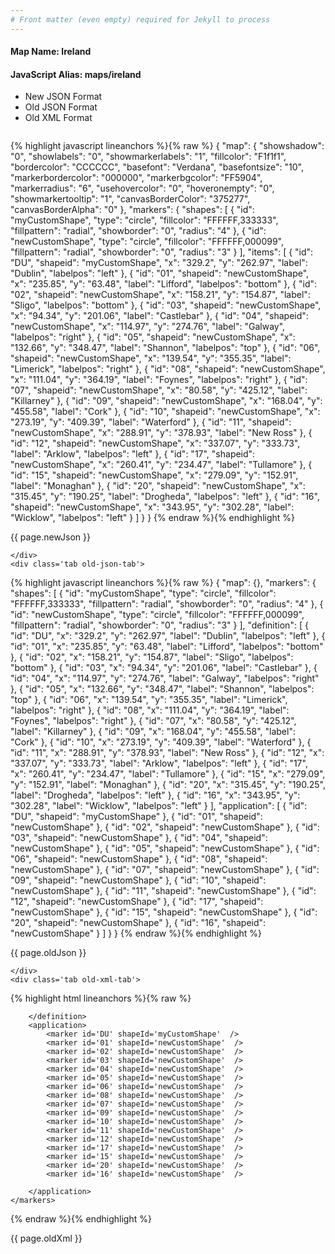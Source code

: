 ```yaml
---
# Front matter (even empty) required for Jekyll to process
---
```


#### Map Name: Ireland

#### JavaScript Alias: maps/ireland


<ul class='code-tabs'>
    <li class='active'>
        <a data-toggle='new-json'>New JSON Format</a>
    </li>
    <li>
        <a data-toggle='old-json'>Old JSON Format</a>
    </li>
    <li>
        <a data-toggle='old-xml'>Old XML Format</a>
    </li>
</ul>
<div class='tab-content'>
    <pre class='plain-code'></pre>
    <div class='tab new-json-tab active'>
{% highlight javascript lineanchors %}{% raw %}
{
    "map": {
        "showshadow": "0",
        "showlabels": "0",
        "showmarkerlabels": "1",
        "fillcolor": "F1f1f1",
        "bordercolor": "CCCCCC",
        "basefont": "Verdana",
        "basefontsize": "10",
        "markerbordercolor": "000000",
        "markerbgcolor": "FF5904",
        "markerradius": "6",
        "usehovercolor": "0",
        "hoveronempty": "0",
        "showmarkertooltip": "1",
        "canvasBorderColor": "375277",
        "canvasBorderAlpha": "0"
    },
    "markers": {
        "shapes": [
            {
                "id": "myCustomShape",
                "type": "circle",
                "fillcolor": "FFFFFF,333333",
                "fillpattern": "radial",
                "showborder": "0",
                "radius": "4"
            },
            {
                "id": "newCustomShape",
                "type": "circle",
                "fillcolor": "FFFFFF,000099",
                "fillpattern": "radial",
                "showborder": "0",
                "radius": "3"
            }
        ],
        "items": [
            {
                "id": "DU",
                "shapeid": "myCustomShape",
                "x": "329.2",
                "y": "262.97",
                "label": "Dublin",
                "labelpos": "left"
            },
            {
                "id": "01",
                "shapeid": "newCustomShape",
                "x": "235.85",
                "y": "63.48",
                "label": "Lifford",
                "labelpos": "bottom"
            },
            {
                "id": "02",
                "shapeid": "newCustomShape",
                "x": "158.21",
                "y": "154.87",
                "label": "Sligo",
                "labelpos": "bottom"
            },
            {
                "id": "03",
                "shapeid": "newCustomShape",
                "x": "94.34",
                "y": "201.06",
                "label": "Castlebar"
            },
            {
                "id": "04",
                "shapeid": "newCustomShape",
                "x": "114.97",
                "y": "274.76",
                "label": "Galway",
                "labelpos": "right"
            },
            {
                "id": "05",
                "shapeid": "newCustomShape",
                "x": "132.66",
                "y": "348.47",
                "label": "Shannon",
                "labelpos": "top"
            },
            {
                "id": "06",
                "shapeid": "newCustomShape",
                "x": "139.54",
                "y": "355.35",
                "label": "Limerick",
                "labelpos": "right"
            },
            {
                "id": "08",
                "shapeid": "newCustomShape",
                "x": "111.04",
                "y": "364.19",
                "label": "Foynes",
                "labelpos": "right"
            },
            {
                "id": "07",
                "shapeid": "newCustomShape",
                "x": "80.58",
                "y": "425.12",
                "label": "Killarney"
            },
            {
                "id": "09",
                "shapeid": "newCustomShape",
                "x": "168.04",
                "y": "455.58",
                "label": "Cork"
            },
            {
                "id": "10",
                "shapeid": "newCustomShape",
                "x": "273.19",
                "y": "409.39",
                "label": "Waterford"
            },
            {
                "id": "11",
                "shapeid": "newCustomShape",
                "x": "288.91",
                "y": "378.93",
                "label": "New Ross"
            },
            {
                "id": "12",
                "shapeid": "newCustomShape",
                "x": "337.07",
                "y": "333.73",
                "label": "Arklow",
                "labelpos": "left"
            },
            {
                "id": "17",
                "shapeid": "newCustomShape",
                "x": "260.41",
                "y": "234.47",
                "label": "Tullamore"
            },
            {
                "id": "15",
                "shapeid": "newCustomShape",
                "x": "279.09",
                "y": "152.91",
                "label": "Monaghan"
            },
            {
                "id": "20",
                "shapeid": "newCustomShape",
                "x": "315.45",
                "y": "190.25",
                "label": "Drogheda",
                "labelpos": "left"
            },
            {
                "id": "16",
                "shapeid": "newCustomShape",
                "x": "343.95",
                "y": "302.28",
                "label": "Wicklow",
                "labelpos": "left"
            }
        ]
    }
}
{% endraw %}{% endhighlight %}


<p class='text-success'>{{ page.newJson }}</p>

    </div>
    <div class='tab old-json-tab'>
{% highlight javascript lineanchors %}{% raw %}
{
    "map": {},
    "markers": {
        "shapes": [
            {
                "id": "myCustomShape",
                "type": "circle",
                "fillcolor": "FFFFFF,333333",
                "fillpattern": "radial",
                "showborder": "0",
                "radius": "4"
            },
            {
                "id": "newCustomShape",
                "type": "circle",
                "fillcolor": "FFFFFF,000099",
                "fillpattern": "radial",
                "showborder": "0",
                "radius": "3"
            }
        ],
        "definition": [
            {
                "id": "DU",
                "x": "329.2",
                "y": "262.97",
                "label": "Dublin",
                "labelpos": "left"
            },
            {
                "id": "01",
                "x": "235.85",
                "y": "63.48",
                "label": "Lifford",
                "labelpos": "bottom"
            },
            {
                "id": "02",
                "x": "158.21",
                "y": "154.87",
                "label": "Sligo",
                "labelpos": "bottom"
            },
            {
                "id": "03",
                "x": "94.34",
                "y": "201.06",
                "label": "Castlebar"
            },
            {
                "id": "04",
                "x": "114.97",
                "y": "274.76",
                "label": "Galway",
                "labelpos": "right"
            },
            {
                "id": "05",
                "x": "132.66",
                "y": "348.47",
                "label": "Shannon",
                "labelpos": "top"
            },
            {
                "id": "06",
                "x": "139.54",
                "y": "355.35",
                "label": "Limerick",
                "labelpos": "right"
            },
            {
                "id": "08",
                "x": "111.04",
                "y": "364.19",
                "label": "Foynes",
                "labelpos": "right"
            },
            {
                "id": "07",
                "x": "80.58",
                "y": "425.12",
                "label": "Killarney"
            },
            {
                "id": "09",
                "x": "168.04",
                "y": "455.58",
                "label": "Cork"
            },
            {
                "id": "10",
                "x": "273.19",
                "y": "409.39",
                "label": "Waterford"
            },
            {
                "id": "11",
                "x": "288.91",
                "y": "378.93",
                "label": "New Ross"
            },
            {
                "id": "12",
                "x": "337.07",
                "y": "333.73",
                "label": "Arklow",
                "labelpos": "left"
            },
            {
                "id": "17",
                "x": "260.41",
                "y": "234.47",
                "label": "Tullamore"
            },
            {
                "id": "15",
                "x": "279.09",
                "y": "152.91",
                "label": "Monaghan"
            },
            {
                "id": "20",
                "x": "315.45",
                "y": "190.25",
                "label": "Drogheda",
                "labelpos": "left"
            },
            {
                "id": "16",
                "x": "343.95",
                "y": "302.28",
                "label": "Wicklow",
                "labelpos": "left"
            }
        ],
        "application": [
            {
                "id": "DU",
                "shapeid": "myCustomShape"
            },
            {
                "id": "01",
                "shapeid": "newCustomShape"
            },
            {
                "id": "02",
                "shapeid": "newCustomShape"
            },
            {
                "id": "03",
                "shapeid": "newCustomShape"
            },
            {
                "id": "04",
                "shapeid": "newCustomShape"
            },
            {
                "id": "05",
                "shapeid": "newCustomShape"
            },
            {
                "id": "06",
                "shapeid": "newCustomShape"
            },
            {
                "id": "08",
                "shapeid": "newCustomShape"
            },
            {
                "id": "07",
                "shapeid": "newCustomShape"
            },
            {
                "id": "09",
                "shapeid": "newCustomShape"
            },
            {
                "id": "10",
                "shapeid": "newCustomShape"
            },
            {
                "id": "11",
                "shapeid": "newCustomShape"
            },
            {
                "id": "12",
                "shapeid": "newCustomShape"
            },
            {
                "id": "17",
                "shapeid": "newCustomShape"
            },
            {
                "id": "15",
                "shapeid": "newCustomShape"
            },
            {
                "id": "20",
                "shapeid": "newCustomShape"
            },
            {
                "id": "16",
                "shapeid": "newCustomShape"
            }
        ]
    }
}
{% endraw %}{% endhighlight %}


<p class='text-success'>{{ page.oldJson }}</p>

    </div>
    <div class='tab old-xml-tab'>
{% highlight html lineanchors %}{% raw %}
<map>
	<markers>
	   <shapes>
	        <shape id='myCustomShape'  type='circle' fillColor='FFFFFF,333333' fillPattern='radial' showborder='0' radius='4'/>
			<shape id='newCustomShape'  type='circle' fillColor='FFFFFF,000099' fillPattern='radial' showborder='0' radius='3'/>
		 </shapes>
		<definition>
			<marker id='DU' x='329.2' y='262.97' label='Dublin' labelPos='left' />
			<marker id='01' x='235.85' y='63.48' label='Lifford' labelPos='bottom' />
			<marker id='02' x='158.21' y='154.87' label='Sligo' labelPos='bottom' />
			<marker id='03' x='94.34' y='201.06' label='Castlebar'  />
			<marker id='04' x='114.97' y='274.76' label='Galway' labelPos='right' />
			<marker id='05' x='132.66' y='348.47' label='Shannon' labelPos='top' />
			<marker id='06' x='139.54' y='355.35' label='Limerick' labelPos='right' />
			<marker id='08' x='111.04' y='364.19' label='Foynes' labelPos='right' />
			<marker id='07' x='80.58' y='425.12' label='Killarney'  />
			<marker id='09' x='168.04' y='455.58' label='Cork'  />
			<marker id='10' x='273.19' y='409.39' label='Waterford'  />
			<marker id='11' x='288.91' y='378.93' label='New Ross'  />
			<marker id='12' x='337.07' y='333.73' label='Arklow' labelPos='left' />
			<marker id='17' x='260.41' y='234.47' label='Tullamore'  />
			<marker id='15' x='279.09' y='152.91' label='Monaghan'  />
			<marker id='20' x='315.45' y='190.25' label='Drogheda' labelPos='left'  />
			<marker id='16' x='343.95' y='302.28' label='Wicklow' labelPos='left' />

		</definition>
		<application>
			<marker id='DU' shapeId='myCustomShape'  />
			<marker id='01' shapeId='newCustomShape'  />
			<marker id='02' shapeId='newCustomShape'  />
			<marker id='03' shapeId='newCustomShape'  />
			<marker id='04' shapeId='newCustomShape'  />
			<marker id='05' shapeId='newCustomShape'  />
			<marker id='06' shapeId='newCustomShape'  />
			<marker id='08' shapeId='newCustomShape'  />
			<marker id='07' shapeId='newCustomShape'  />
			<marker id='09' shapeId='newCustomShape'  />
			<marker id='10' shapeId='newCustomShape'  />
			<marker id='11' shapeId='newCustomShape'  />
			<marker id='12' shapeId='newCustomShape'  />
			<marker id='17' shapeId='newCustomShape'  />
			<marker id='15' shapeId='newCustomShape'  />
			<marker id='20' shapeId='newCustomShape'  />
			<marker id='16' shapeId='newCustomShape'  />

		</application>
	</markers>
</map>
{% endraw %}{% endhighlight %}

<p class='text-success'>{{ page.oldXml }}</p>

</div>
</div>
